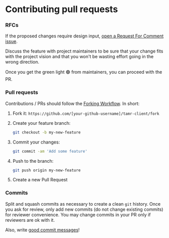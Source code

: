 # Contributing pull requests

### ️RFCs
If the proposed changes require design input, [open a Request For Comment issue](https://github.com/Datatamer/tamr-client/issues/new/choose).

Discuss the feature with project maintainers to be sure that your change fits with the project vision and that you won't be wasting effort going in the wrong direction.

Once you get the green light 🟢 from maintainers, you can proceed with the PR.

### Pull requests

Contributions / PRs should follow the
[Forking Workflow](https://www.atlassian.com/git/tutorials/comparing-workflows/forking-workflow). In short:

  1. Fork it: `https://github.com/[your-github-username]/tamr-client/fork`
  2. Create your feature branch:

      ```sh
      git checkout -b my-new-feature
      ```

  3. Commit your changes:

      ```sh
      git commit -am 'Add some feature'
      ```

  4. Push to the branch:

      ```sh
      git push origin my-new-feature
      ```

  5. Create a new Pull Request

### Commits

Split and squash commits as necessary to create a clean `git` history. Once you ask for review, only add new commits (do not change existing commits) for reviewer convenience. You may change commits in your PR only if reviewers are ok with it.

Also, write [good commit messages](https://chris.beams.io/posts/git-commit/)!